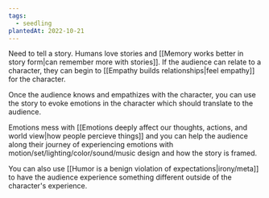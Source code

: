 ```yaml
---
tags:
  - seedling
plantedAt: 2022-10-21
---
```

Need to tell a story. Humans love stories and [[Memory works better in story form|can remember more with stories]]. If the audience can relate to a character, they can begin to [[Empathy builds relationships|feel empathy]] for the character.

Once the audience knows and empathizes with the character, you can use the story to evoke emotions in the character which should translate to the audience.

Emotions mess with [[Emotions deeply affect our thoughts, actions, and world view|how people percieve things]] and you can help the audience along their journey of experiencing emotions with motion/set/lighting/color/sound/music design and how the story is framed.

You can also use [[Humor is a benign violation of expectations|irony/meta]] to have the audience experience something different outside of the character's experience.
